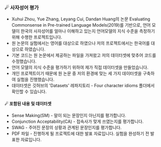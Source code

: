 ### ☄ 사자성어 평가
- Xuhui Zhou, Yue Zhang, Leyang Cui, Dandan Huang의 논문 Evaluating Commonsense in Pre-trained Language Models(2019)를 기반으로,
언어 모델이 한국의 사자성어를 얼마나 이해하고 있는지 언어모델의 지식 수준을 측정하기 위해 수행한 프로젝트입니다.
- 원 논문의 실험에서는 영어를 대상으로 하였으나 저의 프로젝트에서는 한국어를 대상으로 하였습니다.
- 기본 코드는 원 논문에서 제공하는 파일을 가져왔고 저의 데이터셋에 맞추어 코드를 수정했습니다.
- 언어 모델의 지식 수준을 평가하기 위하여 제가 직접 데이터셋을 만들었습니다.
- 개인 프로젝트이기 때문에 원 논문 중 저의 환경에 맞는 세 가지 데이터셋을 구축하여 실험을 진행했습니다.
- 데이터셋은 깃허브의 'Datasets' 레파지토리 - Four character idioms 폴더에서 확인할 수 있습니다.  
#### ☄ 포함된 내용 및 데이터셋
- Sense Making(SM) - 말이 되는 문장인지 아닌지를 평가합니다.
- Conjunction Acceptability(CA) - 접속사가 맞게 쓰였는지를 평가합니다.
- SWAG - 주어진 문장의 상황과 관계된 문장인지를 평가합니다.
- PDF 파일 - 진행하게 될 프로젝트에 대한 발표 자료입니다. 실험을 완성하기 전 발표한 자료입니다.
